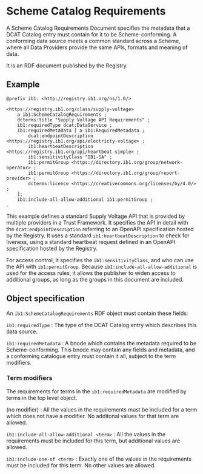 
# Scheme Catalog Requirements

A Scheme Catalog Requirements Document specifies the metadata that a DCAT Catalog entry must contain for it to be Scheme-conforming. A conforming data source meets a common standard across a Scheme, where all Data Providers provide the same APIs, formats and meaning of data.

It is an RDF document published by the Registry.

## Example

```
@prefix ib1: <http://registry.ib1.org/ns/1.0/>

<https://registry.ib1.org/class/supply-voltage>
	a ib1:SchemeCatalogRequirements ;
	dcterms:title "Supply Voltage API Requirements" ;
	ib1:requiredType dcat:DataService ;
	ib1:requiredMetadata [ a ib1:RequiredMetadata ;
	    dcat:endpointDescription <https://registry.ib1.org/api/electricty-voltage> ;
	    ib1:heartbeatDescription <https://registry.ib1.org/api/heartbeat-simple> ;
	    ib1:sensitivityClass "IB1-SA" ;
	    ib1:permitGroup <https://directory.ib1.org/group/network-operator> ;
	    ib1:permitGroup <https://directory.ib1.org/group/report-provider> ;
	    dcterms:licence <https://creativecommons.org/licenses/by/4.0/> ;
	];
	ib1:include-all-allow-additional ib1:permitGroup ;
.
```

This example defines a standard Supply Voltage API that is provided by multiple providers in a Trust Framework. It specifies the API in detail with the `dcat:endpointDescription` referring to an OpenAPI specification hosted by the Registry. It uses a standard `ib1:heartbeatDescription` to check for liveness, using a standard heartbeat request defined in an OpenAPI specification hosted by the Registry.

For access control, it specifies the `ib1:sensitivityClass`, and who can use the API with `ib1:permitGroup`. Because `ib1:include-all-allow-additional` is used for the access rules, it allows the publisher to widen access to additional groups, as long as the groups in this document are included.

## Object specification

An `ib1:SchemeCatalogRequirements` RDF object must contain these fields:

`ib1:requiredType`
: The type of the DCAT Catalog entry which describes this data source.

`ib1:requiredMetadata`
: A bnode which contains the metadata required to be Scheme-conforming. This bnode may contain any fields and metadata, and a conforming catalogue entry must contain it all, subject to the term modifiers.

### Term modifiers

The requirements for terms in the `ib1:requiredMetadata` are modified by terms in the top level object.

(no modifier)
: All the values in the requirements must be included for a term which does not have a modifier. No additonal values for that term are allowed.

`ib1:include-all-allow-additional <term>`
: All the values in the requirements must be included for this term, but additional values are allowed.

`ib1:include-one-of <term>`
: Exactly one of the values in the requirements must be included for this term. No other values are allowed.


<!--stackedit_data:
eyJoaXN0b3J5IjpbLTU5MTg4MjU2MiwxMzg5NzAyMDM4LDExMT
MxMjg5NjksMTI2ODgzNjcwOF19
-->